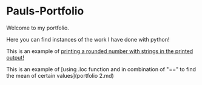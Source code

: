 # Pauls-Portfolio

Welcome to my portfolio.

Here you can find instances of the work I have done with python!

This is an example of [printing a rounded number with strings in the printed output!](portfolio1.md)

This is an example of [using .loc function and in combination of "==" to find the mean of certain values](portfolio 2.md)
